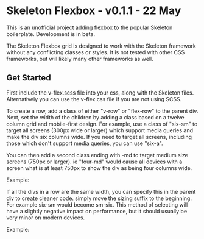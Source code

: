 # Skeleton Flexbox - v0.1.1 - 22 May

This is an unofficial project adding flexbox to the popular Skeleton boilerplate. Development is in beta.

The Skeleton Flexbox grid is designed to work with the Skeleton framework without any conflicting classes or styles. It is not tested with other CSS frameworks, but will likely many other frameworks as well.


## Get Started
First include the v-flex.scss file into your css, along with the Skeleton files. Alternatively you can use the v-flex.css file if you are not using SCSS. 

To create a row, add a class of either "v-row" or "flex-row" to the parent div. Next, set the width of the children by adding a class based on a twelve column grid and mobile-first design. For example, use a class of "six-sm" to target all screens (300px wide or larger) which support media queries and make the div six columns wide. If you need to target all screens, including those which don't support media queries, you can use "six-a".

You can then add a second class ending with -md to target medium size screens (750px or larger). ie "four-md" would cause all devices with a screen what is at least 750px to show the div as being four columns wide.

Example:

<div class="v-row">
  <div class="six-sm four-md"></div>
  <div class="six-sm four-md"></div>
  <div class="six-sm four-md""></div>
  <div class="six-sm four-md""></div>
</div>

If all the divs in a row are the same width, you can specify this in the parent div to create cleaner code. simply move the sizing suffix to the beginning. For example six-sm would become sm-six. This method of selecting will have a slightly negative impact on performance, but it should usually be very minor on modern devices.

Example:

<div class="v-row sm-six md-four">
  <div></div>
  <div></div>
  <div></div>
  <div></div>
</div>
